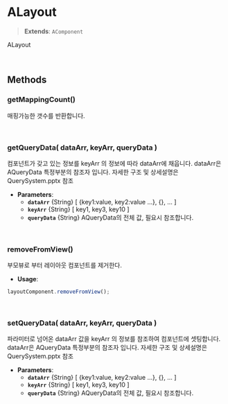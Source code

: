 # ALayout
> **Extends**: `AComponent`

ALayout

<br/>

## Methods

### getMappingCount()

매핑가능한 갯수를 반환합니다.

<br/>

### getQueryData( dataArr, keyArr, queryData )

컴포넌트가 갖고 있는 정보를 keyArr 의 정보에 따라 dataArr에 채웁니다. dataArr은 AQueryData 특정부분의 참조자 입니다. 자세한 구조 및 상세설명은 QuerySystem.pptx 참조

* **Parameters**: 
	* **`dataArr`** {String} [ {key1:value, key2:value ...}, {}, ... ]
	* **`keyArr`** {String} [ key1, key3, key10 ]
	* **`queryData`** {String} AQueryData의 전체 값, 필요시 참조합니다.

<br/>

### removeFromView()

부모뷰로 부터 레이아웃 컴포넌트를 제거한다.

* **Usage**: 
```js
layoutComponent.removeFromView();
```

<br/>

### setQueryData( dataArr, keyArr, queryData )

파라미터로 넘어온 dataArr 값을 keyArr 의 정보를 참조하여 컴포넌트에 셋팅합니다. dataArr은 AQueryData 특정부분의 참조자 입니다. 자세한 구조 및 상세설명은 QuerySystem.pptx 참조

* **Parameters**: 
	* **`dataArr`** {String} [ {key1:value, key2:value ...}, {}, ... ]
	* **`keyArr`** {String} [ key1, key3, key10 ]
	* **`queryData`** {String} AQueryData의 전체 값, 필요시 참조합니다.

<br/>
<br/>
